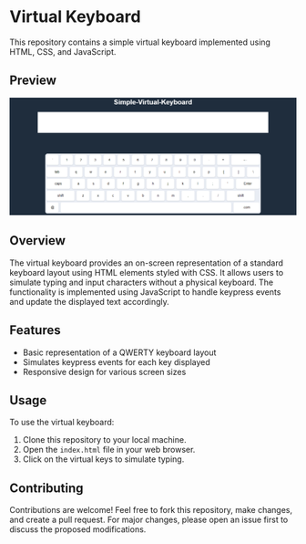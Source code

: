 # Virtual Keyboard

This repository contains a simple virtual keyboard implemented using HTML, CSS, and JavaScript.
## Preview
<img src="./preview.png"/>
<h2>Overview</h2>

The virtual keyboard provides an on-screen representation of a standard keyboard layout using HTML elements styled with CSS. It allows users to simulate typing and input characters without a physical keyboard. The functionality is implemented using JavaScript to handle keypress events and update the displayed text accordingly.

## Features

- Basic representation of a QWERTY keyboard layout
- Simulates keypress events for each key displayed
- Responsive design for various screen sizes

## Usage

To use the virtual keyboard:

1. Clone this repository to your local machine.
2. Open the `index.html` file in your web browser.
3. Click on the virtual keys to simulate typing.
## Contributing

Contributions are welcome! Feel free to fork this repository, make changes, and create a pull request. For major changes, please open an issue first to discuss the proposed modifications.
